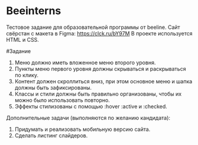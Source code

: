 # Beeinterns

Тестовое задание для образовательной программы от beeline. Сайт свёрстан с макета в Figma: https://clck.ru/bY97M
В проекте используется HTML и CSS.

#Задание
1. Меню должно иметь вложенное меню второго уровня.
2. Пункты меню первого уровня должны скрываться и раскрываться по клику.
3. Контент должен скроллиться вниз, при этом основное меню и шапка должны быть зафиксированы.
4. Классы и стили должны быть правильно организованы, чтобы их можно было использовать повторно.
5. Эффекты стилизованы с помощью :hover :active и :checked.

Дополнительные задачи (выполняются по желанию кандидата):
1. Придумать и реализовать мобильную версию сайта.
2. Сделать листинг слайдеров.
